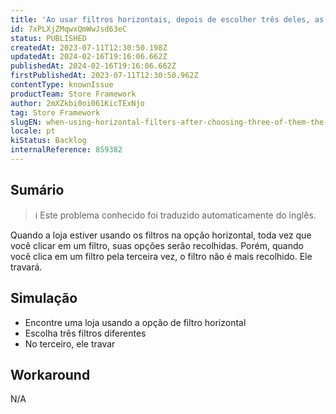 ```yaml
---
title: 'Ao usar filtros horizontais, depois de escolher três deles, as opções do filtro não são mais recolhidas'
id: 7xPLXjZMqwxQmWwJsd63eC
status: PUBLISHED
createdAt: 2023-07-11T12:30:50.198Z
updatedAt: 2024-02-16T19:16:06.662Z
publishedAt: 2024-02-16T19:16:06.662Z
firstPublishedAt: 2023-07-11T12:30:50.962Z
contentType: knownIssue
productTeam: Store Framework
author: 2mXZkbi0oi061KicTExNjo
tag: Store Framework
slugEN: when-using-horizontal-filters-after-choosing-three-of-them-the-filters-options-doesnt-colapse-anymore
locale: pt
kiStatus: Backlog
internalReference: 859382
---
```


## Sumário

>ℹ️ Este problema conhecido foi traduzido automaticamente do inglês.


Quando a loja estiver usando os filtros na opção horizontal, toda vez que você clicar em um filtro, suas opções serão recolhidas. Porém, quando você clica em um filtro pela terceira vez, o filtro não é mais recolhido. Ele travará.

## Simulação



- Encontre uma loja usando a opção de filtro horizontal
- Escolha três filtros diferentes
- No terceiro, ele travar

## Workaround


N/A





